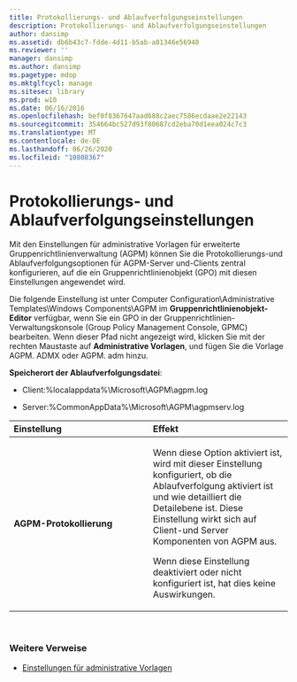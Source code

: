 ```yaml
---
title: Protokollierungs- und Ablaufverfolgungseinstellungen
description: Protokollierungs- und Ablaufverfolgungseinstellungen
author: dansimp
ms.assetid: db6b43c7-fdde-4d11-b5ab-a81346e56940
ms.reviewer: ''
manager: dansimp
ms.author: dansimp
ms.pagetype: mdop
ms.mktglfcycl: manage
ms.sitesec: library
ms.prod: w10
ms.date: 06/16/2016
ms.openlocfilehash: bef0f8367647aad688c2aec7586ecdaae2e22143
ms.sourcegitcommit: 354664bc527d93f80687cd2eba70d1eea024c7c3
ms.translationtype: MT
ms.contentlocale: de-DE
ms.lasthandoff: 06/26/2020
ms.locfileid: "10808367"
---
```

# Protokollierungs- und Ablaufverfolgungseinstellungen


Mit den Einstellungen für administrative Vorlagen für erweiterte Gruppenrichtlinienverwaltung (AGPM) können Sie die Protokollierungs-und Ablaufverfolgungsoptionen für AGPM-Server und-Clients zentral konfigurieren, auf die ein Gruppenrichtlinienobjekt (GPO) mit diesen Einstellungen angewendet wird.

Die folgende Einstellung ist unter Computer Configuration\\Administrative Templates\\Windows Components\\AGPM im **Gruppenrichtlinienobjekt-Editor** verfügbar, wenn Sie ein GPO in der Gruppenrichtlinien-Verwaltungskonsole (Group Policy Management Console, GPMC) bearbeiten. Wenn dieser Pfad nicht angezeigt wird, klicken Sie mit der rechten Maustaste auf **Administrative Vorlagen**, und fügen Sie die Vorlage AGPM. ADMX oder AGPM. adm hinzu.

**Speicherort der Ablaufverfolgungsdatei**:

-   Client:%localappdata%\\Microsoft\\AGPM\\agpm.log

-   Server:%CommonAppData%\\Microsoft\\AGPM\\agpmserv.log

<table>
<colgroup>
<col width="50%" />
<col width="50%" />
</colgroup>
<thead>
<tr class="header">
<th align="left">Einstellung</th>
<th align="left">Effekt</th>
</tr>
</thead>
<tbody>
<tr class="odd">
<td align="left"><p><strong>AGPM-Protokollierung</strong></p></td>
<td align="left"><p>Wenn diese Option aktiviert ist, wird mit dieser Einstellung konfiguriert, ob die Ablaufverfolgung aktiviert ist und wie detailliert die Detailebene ist. Diese Einstellung wirkt sich auf Client-und Server Komponenten von AGPM aus.</p>
<p>Wenn diese Einstellung deaktiviert oder nicht konfiguriert ist, hat dies keine Auswirkungen.</p></td>
</tr>
</tbody>
</table>

 

### Weitere Verweise

-   [Einstellungen für administrative Vorlagen](administrative-template-settings.md)

 

 





